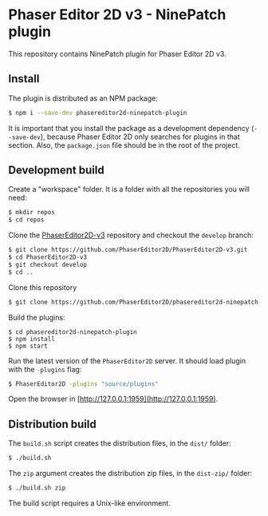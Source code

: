 # Phaser Editor 2D v3 - NinePatch plugin

This repository contains NinePatch plugin for Phaser Editor 2D v3.

## Install

The plugin is distributed as an NPM package:

```bash
$ npm i --save-dev phasereditor2d-ninepatch-plugin
```

It is important that you install the package as a development dependency (`--save-dev`), because Phaser Editor 2D only searches for plugins in that section. Also, the `package.json` file should be in the root of the project.

## Development build

Create a "workspace" folder. It is a folder with all the repositories you will need:

```bash
$ mkdir repos
$ cd repos
```

Clone the [PhaserEditor2D-v3](https://github.com/PhaserEditor2D/PhaserEditor2D-v3/) repository and checkout the `develop` branch:

```bash
$ git clone https://github.com/PhaserEditor2D/PhaserEditor2D-v3.git
$ cd PhaserEditor2D-v3
$ git checkout develop
$ cd ..
```

Clone this repository

```bash
$ git clone https://github.com/PhaserEditor2D/phasereditor2d-ninepatch-plugin.git
```
Build the plugins:

```
$ cd phasereditor2d-ninepatch-plugin
$ npm install
$ npm start
```

Run the latest version of the `PhaserEditor2D` server. It should load plugin with the `-plugins` flag:

```bash
$ PhaserEditor2D -plugins "source/plugins"
```

Open the browser in [http://127.0.0.1:1959](http://127.0.0.1:1959).

## Distribution build

The `build.sh` script creates the distribution files, in the `dist/` folder:

```bash
$ ./build.sh
```

The `zip` argument creates the distribution zip files, in the `dist-zip/` folder:

```bash
$ ./build.sh zip
```

The build script requires a Unix-like environment.
